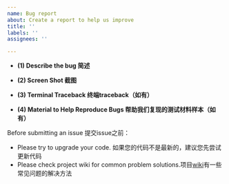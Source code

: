 ```yaml
---
name: Bug report
about: Create a report to help us improve
title: ''
labels: ''
assignees: ''

---
```


- **(1) Describe the bug 简述**


- **(2) Screen Shot 截图**


- **(3) Terminal Traceback 终端traceback（如有）**


- **(4) Material to Help Reproduce Bugs 帮助我们复现的测试材料样本（如有）**



Before submitting an issue 提交issue之前：
- Please try to upgrade your code. 如果您的代码不是最新的，建议您先尝试更新代码
- Please check project wiki for common problem solutions.项目[wiki](https://github.com/binary-husky/chatgpt_academic/wiki)有一些常见问题的解决方法
